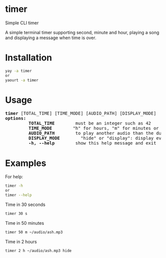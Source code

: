 # timer
Simple CLI timer

A simple terminal timer supporting second, minute and hour, playing a song and displaying a message when time is over.

# Installation
```sh
yay -a timer
or
yaourt -a timer
```


# Usage
<pre>
<b>timer</b> [TOTAL_TIME] [TIME_MODE] [AUDIO_PATH] [DISPLAY_MODE]
<b>options:</b>
<!-- -->         <b>TOTAL_TIME</b>        must be an integer such as 42
<!-- -->         <b>TIME_MODE</b>        "h" for hours, "m" for minutes or "s" for seconds
<!-- -->         <b>AUDIO_PATH</b>        to play another audio than the duck one by default
<!-- -->         <b>DISPLAY_MODE</b>        "hide" or "display": display every minute spent with a dot, enable by default
<!-- -->         <b>-h, --help</b>        show this help message and exit
</pre>


# Examples
For help:<br/>
```sh
timer -h
or
timer --help
```
Time in 30 seconds
```sh
timer 30 s
```
Time in 50 minutes
```sh
timer 50 m ~/audio/ash.mp3
```
Time in 2 hours
```sh
timer 2 h ~/audio/ash.mp3 hide
```
